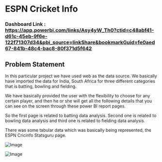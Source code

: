 # ESPN Cricket Info #

### Dashboard Link : https://app.powerbi.com/links/Asy4yW_Th0?ctid=c48abf41-d61c-45eb-9f6e-122f71307d34&pbi_source=linkShare&bookmarkGuid=fe0aed67-841b-48c4-bac8-80f371d5f642

## Problem Statement ## 

In this particular project we have used web as the data source.
We basically have imported the data for India, South Africa for three different categories that is
batting, bowling and fielding.

We have basically provided the user with the flexibility to choose for any certain player, and then
he or she will get all the following details that you can see on the screen through these power BI report
pages.

So the first page is related to batting data analysis.
Second one is related to bowling data analysis and third one is related to fielding data analysis.

There was some tabular data which was basically being represented, 
the ESPN Cricinfo Statsguru page.

![Image](https://github.com/user-attachments/assets/c8a29f89-f876-4eac-a765-ff4136cfe1f6)

![Image](https://github.com/user-attachments/assets/0e479803-edd0-49f5-927c-7913b1d14860)
